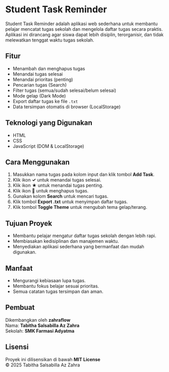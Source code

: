# Student Task Reminder

Student Task Reminder adalah aplikasi web sederhana untuk membantu pelajar mencatat tugas sekolah dan mengelola daftar tugas secara praktis. Aplikasi ini dirancang agar siswa dapat lebih disiplin, terorganisir, dan tidak melewatkan tenggat waktu tugas sekolah.


## Fitur
- Menambah dan menghapus tugas
- Menandai tugas selesai
- Menandai prioritas (penting)
- Pencarian tugas (Search)
- Filter tugas (semua/sudah selesai/belum selesai)
- Mode gelap (Dark Mode)
- Export daftar tugas ke file `.txt`
- Data tersimpan otomatis di browser (LocalStorage)


## Teknologi yang Digunakan
- HTML
- CSS
- JavaScript (DOM & LocalStorage)


## Cara Menggunakan
1. Masukkan nama tugas pada kolom input dan klik tombol **Add Task**.
2. Klik ikon **✓** untuk menandai tugas selesai.
3. Klik ikon **★** untuk menandai tugas penting.
4. Klik ikon **🚮** untuk menghapus tugas.
5. Gunakan kolom **Search** untuk mencari tugas.
6. Klik tombol **Export .txt** untuk menyimpan daftar tugas.
7. Klik tombol **Toggle Theme** untuk mengubah tema gelap/terang.


## Tujuan Proyek
- Membantu pelajar mengatur daftar tugas sekolah dengan lebih rapi.
- Membiasakan kedisiplinan dan manajemen waktu.
- Menyediakan aplikasi sederhana yang bermanfaat dan mudah digunakan.


## Manfaat
- Mengurangi kebiasaan lupa tugas.
- Membantu fokus belajar sesuai prioritas.
- Semua catatan tugas tersimpan dan aman.


## Pembuat
Dikembangkan oleh **zahraflow**  
Nama: **Tabitha Salsabilla Az Zahra**  
Sekolah: **SMK Farmasi Adyatma**


## Lisensi
Proyek ini dilisensikan di bawah **MIT License**  
© 2025 Tabitha Salsabilla Az Zahra
















